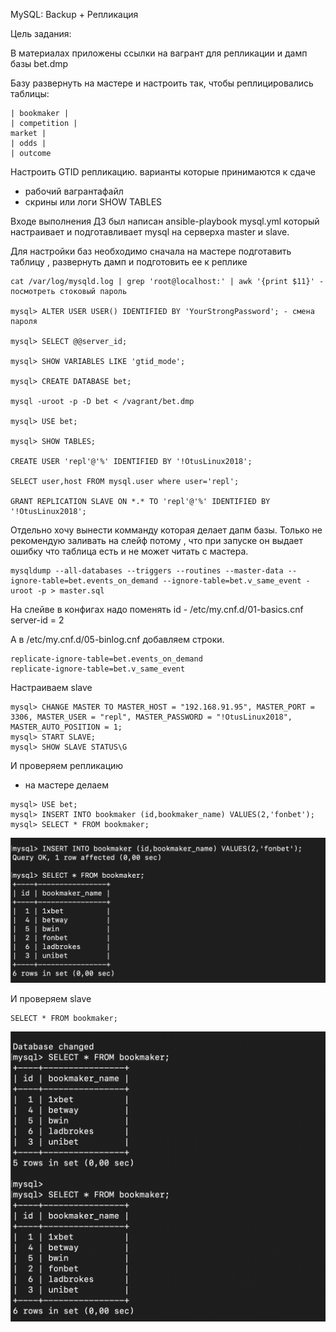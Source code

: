 MySQL: Backup + Репликация 

Цель задания:

В материалах приложены ссылки на вагрант для репликации и дамп базы bet.dmp

Базу развернуть на мастере и настроить так, чтобы реплицировались таблицы:
```
| bookmaker |
| competition |
market |
| odds |
| outcome
```
Настроить GTID репликацию.
варианты которые принимаются к сдаче
- рабочий вагрантафайл
- скрины или логи SHOW TABLES


Входе выполнения ДЗ был написан ansible-playbook mysql.yml который настраивает и подготавливает mysql на серверха master и slave.

Для настройки баз необходимо сначала на мастере подготавить таблицу , развернуть дамп и подготовить ее к реплике 

```
cat /var/log/mysqld.log | grep 'root@localhost:' | awk '{print $11}' - посмотреть стоковый пароль 

mysql> ALTER USER USER() IDENTIFIED BY 'YourStrongPassword'; - смена пароля 

mysql> SELECT @@server_id;

mysql> SHOW VARIABLES LIKE 'gtid_mode';

mysql> CREATE DATABASE bet;

mysql -uroot -p -D bet < /vagrant/bet.dmp

mysql> USE bet;

mysql> SHOW TABLES;

CREATE USER 'repl'@'%' IDENTIFIED BY '!OtusLinux2018';

SELECT user,host FROM mysql.user where user='repl';

GRANT REPLICATION SLAVE ON *.* TO 'repl'@'%' IDENTIFIED BY '!OtusLinux2018';
```

Отдельно хочу вынести комманду которая делает дапм базы. Только не рекомендую заливать на слейф потому , что при запуске он выдает ошибку что таблица есть и не может читать с мастера. 

```
mysqldump --all-databases --triggers --routines --master-data --ignore-table=bet.events_on_demand --ignore-table=bet.v_same_event -uroot -p > master.sql
```

На слейве в конфигах надо поменять id - /etc/my.cnf.d/01-basics.cnf  server-id = 2

А в /etc/my.cnf.d/05-binlog.cnf добавляем строки.

```
replicate-ignore-table=bet.events_on_demand
replicate-ignore-table=bet.v_same_event
```
Настраиваем slave
```
mysql> CHANGE MASTER TO MASTER_HOST = "192.168.91.95", MASTER_PORT = 3306, MASTER_USER = "repl", MASTER_PASSWORD = "!OtusLinux2018", MASTER_AUTO_POSITION = 1;
mysql> START SLAVE;
mysql> SHOW SLAVE STATUS\G
```
И проверяем репликацию 

- на мастере делаем 
```
mysql> USE bet;
mysql> INSERT INTO bookmaker (id,bookmaker_name) VALUES(2,'fonbet');
mysql> SELECT * FROM bookmaker;
```

![Скорость iperf3 в режиме tap](https://github.com/Dogmatic41/otus/blob/main/43.mysql/images/master.png)

И проверяем slave

```
SELECT * FROM bookmaker;
```
![Скорость iperf3 в режиме tun](https://github.com/Dogmatic41/otus/blob/main/43.mysql/images/slave.png)
